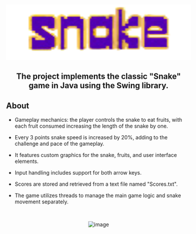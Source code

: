 <div align="center">
  <img src="src/images/logo.png" alt="Logo" width="600" height="150">
  <p align="center">
    <h2><b>The project implements the classic "Snake" game in Java using the Swing library.</b></h2>
  </p>
</div>

## About
- Gameplay mechanics: the player controls the snake to eat fruits, with each fruit consumed increasing the length of the snake by one.

- Every 3 points snake speed is increased by 20%, adding to the challenge and pace of the gameplay.

- It features custom graphics for the snake, fruits, and user interface elements.

- Input handling includes support for both arrow keys.

- Scores are stored and retrieved from a text file named "Scores.txt".

- The game utilizes threads to manage the main game logic and snake movement separately.

<br />
<p align="center">
  <img alt="image" src="https://github.com/szef-2002/Snake/assets/154281061/bff96eab-f7c7-4f48-bce0-6289e5a3b9f2"/>
</p>
